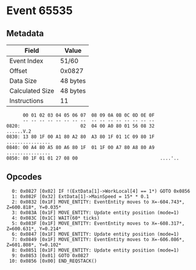 # Event 65535

## Metadata

| Field           | Value    |
|-----------------|----------|
| Event Index     | 51/60    |
| Offset          | 0x0827   |
| Data Size       | 48 bytes |
| Calculated Size | 48 bytes |
| Instructions    | 11       |

```
      00 01 02 03 04 05 06 07  08 09 0A 0B 0C 0D 0E 0F
      -- -- -- -- -- -- -- --  -- -- -- -- -- -- -- --
0820:                      02  04 00 A0 80 01 56 08 32         ......V.2
0830: 13 80 1F 00 A1 80 A2 80  A3 80 1F 01 1C 09 80 1F  ................
0840: 00 A4 80 A5 80 A6 80 1F  01 1F 00 A7 80 A8 80 A9  ................
0850: 80 1F 01 01 27 08 00                              ....'..         
```

## Opcodes

```
  0: 0x0827 [0x02] IF !(ExtData[1]->WorkLocal[4] == 1*) GOTO 0x0856
  1: 0x082F [0x32] ExtData[1]->MainSpeed = 15* * 0.1
  2: 0x0832 [0x1F] MOVE_ENTITY: EventEntity moves to X=-604.743*, Z=600.818*, Y=0.035*
  3: 0x083A [0x1F] MOVE_ENTITY: Update entity position (mode=1)
  4: 0x083C [0x1C] WAIT(60* ticks)
  5: 0x083F [0x1F] MOVE_ENTITY: EventEntity moves to X=-608.317*, Z=600.631*, Y=0.214*
  6: 0x0847 [0x1F] MOVE_ENTITY: Update entity position (mode=1)
  7: 0x0849 [0x1F] MOVE_ENTITY: EventEntity moves to X=-606.086*, Z=601.808*, Y=0.102*
  8: 0x0851 [0x1F] MOVE_ENTITY: Update entity position (mode=1)
  9: 0x0853 [0x01] GOTO 0x0827
 10: 0x0856 [0x00] END_REQSTACK()
```
